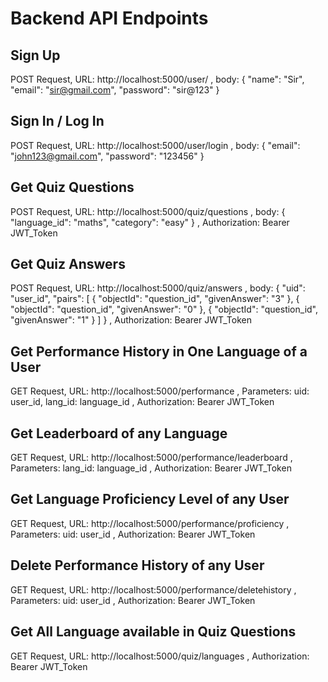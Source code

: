 # Backend API Endpoints
## Sign Up
POST Request,
URL: http://localhost:5000/user/ , 
body: {
    "name": "Sir",
    "email": "sir@gmail.com",
    "password": "sir@123"
}
## Sign In / Log In
POST Request,
URL: http://localhost:5000/user/login , 
body: {
    "email": "john123@gmail.com",
    "password": "123456"
}
## Get Quiz Questions
POST Request,
URL: http://localhost:5000/quiz/questions , 
body: {
    "language_id": "maths",
    "category": "easy"
} , 
Authorization: Bearer JWT_Token
## Get Quiz Answers
POST Request,
URL: http://localhost:5000/quiz/answers , 
body: {
  "uid": "user_id",
  "pairs": [
    { "objectId": "question_id", "givenAnswer": "3" },
    { "objectId": "question_id", "givenAnswer": "0" },
    { "objectId": "question_id", "givenAnswer": "1" }
  ]
} , 
Authorization: Bearer JWT_Token
## Get Performance History in One Language of a User
GET Request,
URL: http://localhost:5000/performance , 
Parameters: uid: user_id, lang_id: language_id , 
Authorization: Bearer JWT_Token
## Get Leaderboard of any Language
GET Request,
URL: http://localhost:5000/performance/leaderboard , 
Parameters: lang_id: language_id , 
Authorization: Bearer JWT_Token
## Get Language Proficiency Level of any User
GET Request,
URL: http://localhost:5000/performance/proficiency , 
Parameters: uid: user_id , 
Authorization: Bearer JWT_Token
## Delete Performance History of any User
GET Request,
URL: http://localhost:5000/performance/deletehistory , 
Parameters: uid: user_id , 
Authorization: Bearer JWT_Token
## Get All Language available in Quiz Questions
GET Request,
URL: http://localhost:5000/quiz/languages , 
Authorization: Bearer JWT_Token
